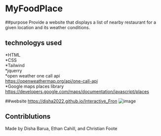 # MyFoodPlace

##purpose 
Provide a website that displays a list of nearby restaurant for a given location and its weather conditions.

## technologys used 
*HTML  
*CSS  
*Tailwind  
*jquerry  
*open weather one call api  
https://openweathermap.org/api/one-call-api  
*Google maps places library   
https://developers.google.com/maps/documentation/javascript/places  

##website
https://disha2022.github.io/Interactive_Fron
![image](https://user-images.githubusercontent.com/99444802/162042208-c1abc862-fa49-4200-9c9d-4953e2ff66a2.png)

## Contriblutions
Made by Disha Barua, Ethan Cahill, and Christian Foote

